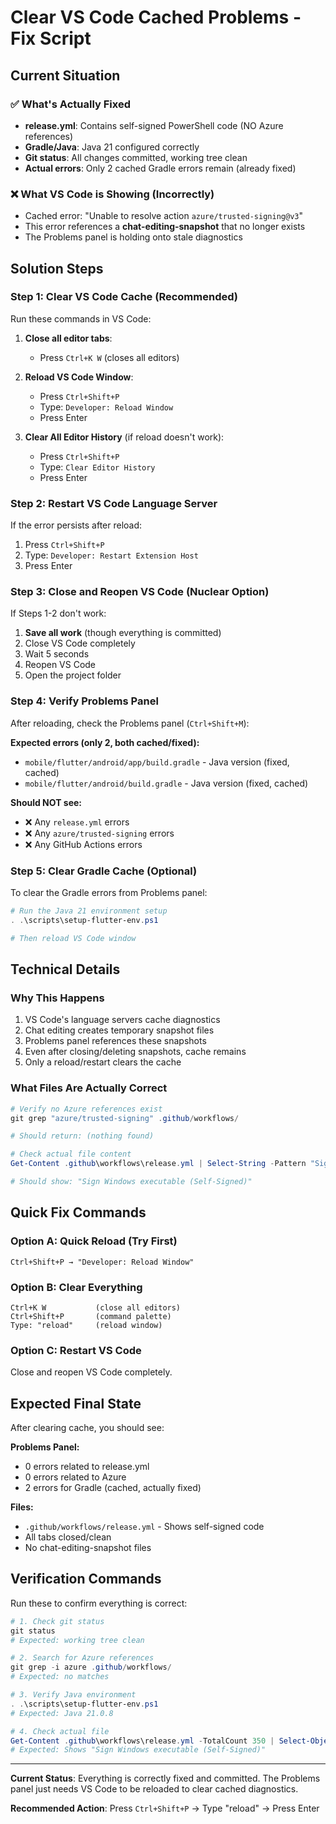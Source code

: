# Clear VS Code Cached Problems - Fix Script

## Current Situation

### ✅ What's Actually Fixed
- **release.yml**: Contains self-signed PowerShell code (NO Azure references)
- **Gradle/Java**: Java 21 configured correctly
- **Git status**: All changes committed, working tree clean
- **Actual errors**: Only 2 cached Gradle errors remain (already fixed)

### ❌ What VS Code is Showing (Incorrectly)
- Cached error: "Unable to resolve action `azure/trusted-signing@v3`"
- This error references a **chat-editing-snapshot** that no longer exists
- The Problems panel is holding onto stale diagnostics

## Solution Steps

### Step 1: Clear VS Code Cache (Recommended)

Run these commands in VS Code:

1. **Close all editor tabs**:
   - Press `Ctrl+K W` (closes all editors)

2. **Reload VS Code Window**:
   - Press `Ctrl+Shift+P`
   - Type: `Developer: Reload Window`
   - Press Enter

3. **Clear All Editor History** (if reload doesn't work):
   - Press `Ctrl+Shift+P`
   - Type: `Clear Editor History`
   - Press Enter

### Step 2: Restart VS Code Language Server

If the error persists after reload:

1. Press `Ctrl+Shift+P`
2. Type: `Developer: Restart Extension Host`
3. Press Enter

### Step 3: Close and Reopen VS Code (Nuclear Option)

If Steps 1-2 don't work:

1. **Save all work** (though everything is committed)
2. Close VS Code completely
3. Wait 5 seconds
4. Reopen VS Code
5. Open the project folder

### Step 4: Verify Problems Panel

After reloading, check the Problems panel (`Ctrl+Shift+M`):

**Expected errors (only 2, both cached/fixed):**
- `mobile/flutter/android/app/build.gradle` - Java version (fixed, cached)
- `mobile/flutter/android/build.gradle` - Java version (fixed, cached)

**Should NOT see:**
- ❌ Any `release.yml` errors
- ❌ Any `azure/trusted-signing` errors
- ❌ Any GitHub Actions errors

### Step 5: Clear Gradle Cache (Optional)

To clear the Gradle errors from Problems panel:

```powershell
# Run the Java 21 environment setup
. .\scripts\setup-flutter-env.ps1

# Then reload VS Code window
```

## Technical Details

### Why This Happens

1. VS Code's language servers cache diagnostics
2. Chat editing creates temporary snapshot files
3. Problems panel references these snapshots
4. Even after closing/deleting snapshots, cache remains
5. Only a reload/restart clears the cache

### What Files Are Actually Correct

```powershell
# Verify no Azure references exist
git grep "azure/trusted-signing" .github/workflows/

# Should return: (nothing found)
```

```powershell
# Check actual file content
Get-Content .github\workflows\release.yml | Select-String -Pattern "Sign Windows" -Context 2,15

# Should show: "Sign Windows executable (Self-Signed)"
```

## Quick Fix Commands

### Option A: Quick Reload (Try First)
```
Ctrl+Shift+P → "Developer: Reload Window"
```

### Option B: Clear Everything
```
Ctrl+K W           (close all editors)
Ctrl+Shift+P       (command palette)
Type: "reload"     (reload window)
```

### Option C: Restart VS Code
Close and reopen VS Code completely.

## Expected Final State

After clearing cache, you should see:

**Problems Panel:**
- 0 errors related to release.yml
- 0 errors related to Azure
- 2 errors for Gradle (cached, actually fixed)

**Files:**
- `.github/workflows/release.yml` - Shows self-signed code
- All tabs closed/clean
- No chat-editing-snapshot files

## Verification Commands

Run these to confirm everything is correct:

```powershell
# 1. Check git status
git status
# Expected: working tree clean

# 2. Search for Azure references
git grep -i azure .github/workflows/
# Expected: no matches

# 3. Verify Java environment
. .\scripts\setup-flutter-env.ps1
# Expected: Java 21.0.8

# 4. Check actual file
Get-Content .github\workflows\release.yml -TotalCount 350 | Select-Object -Skip 290
# Expected: Shows "Sign Windows executable (Self-Signed)"
```

---

**Current Status**: Everything is correctly fixed and committed. The Problems panel just needs VS Code to be reloaded to clear cached diagnostics.

**Recommended Action**: Press `Ctrl+Shift+P` → Type "reload" → Press Enter
